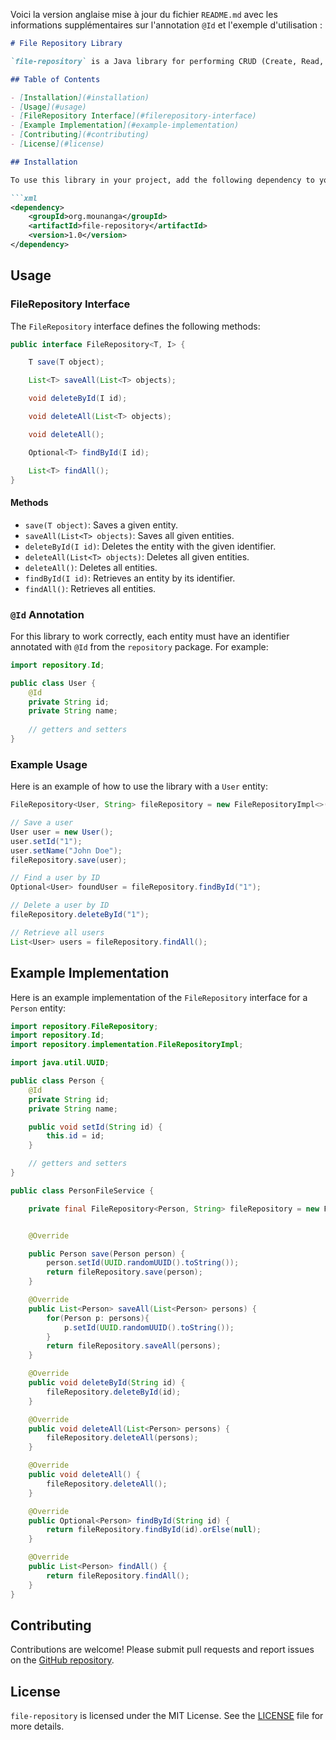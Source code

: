 Voici la version anglaise mise à jour du fichier `README.md` avec les informations supplémentaires sur l'annotation `@Id` et l'exemple d'utilisation :

```markdown
# File Repository Library

`file-repository` is a Java library for performing CRUD (Create, Read, Update, Delete) operations on files. This library provides a generic interface for managing entities in files.

## Table of Contents

- [Installation](#installation)
- [Usage](#usage)
- [FileRepository Interface](#filerepository-interface)
- [Example Implementation](#example-implementation)
- [Contributing](#contributing)
- [License](#license)

## Installation

To use this library in your project, add the following dependency to your `pom.xml` if you are using Maven:

```xml
<dependency>
    <groupId>org.mounanga</groupId>
    <artifactId>file-repository</artifactId>
    <version>1.0</version>
</dependency>
```

## Usage

### FileRepository Interface

The `FileRepository` interface defines the following methods:

```java
public interface FileRepository<T, I> {

    T save(T object);

    List<T> saveAll(List<T> objects);

    void deleteById(I id);

    void deleteAll(List<T> objects);

    void deleteAll();

    Optional<T> findById(I id);

    List<T> findAll();
}
```

#### Methods

- `save(T object)`: Saves a given entity.
- `saveAll(List<T> objects)`: Saves all given entities.
- `deleteById(I id)`: Deletes the entity with the given identifier.
- `deleteAll(List<T> objects)`: Deletes all given entities.
- `deleteAll()`: Deletes all entities.
- `findById(I id)`: Retrieves an entity by its identifier.
- `findAll()`: Retrieves all entities.

### `@Id` Annotation

For this library to work correctly, each entity must have an identifier annotated with `@Id` from the `repository` package. For example:

```java
import repository.Id;

public class User {
    @Id
    private String id;
    private String name;
    
    // getters and setters
}
```

### Example Usage

Here is an example of how to use the library with a `User` entity:

```java
FileRepository<User, String> fileRepository = new FileRepositoryImpl<>("C:/Users/user.txt", User.class);

// Save a user
User user = new User();
user.setId("1");
user.setName("John Doe");
fileRepository.save(user);

// Find a user by ID
Optional<User> foundUser = fileRepository.findById("1");

// Delete a user by ID
fileRepository.deleteById("1");

// Retrieve all users
List<User> users = fileRepository.findAll();
```

## Example Implementation

Here is an example implementation of the `FileRepository` interface for a `Person` entity:

```java
import repository.FileRepository;
import repository.Id;
import repository.implementation.FileRepositoryImpl;

import java.util.UUID;

public class Person {
    @Id
    private String id;
    private String name;

    public void setId(String id) {
        this.id = id;
    }

    // getters and setters
}

public class PersonFileService {

    private final FileRepository<Person, String> fileRepository = new FileRepositoryImpl<>("C:/Users/brody/Desktop/person.txt", Person.class);


    @Override

    public Person save(Person person) {
        person.setId(UUID.randomUUID().toString());
        return fileRepository.save(person);
    }

    @Override
    public List<Person> saveAll(List<Person> persons) {
        for(Person p: persons){
            p.setId(UUID.randomUUID().toString());
        }
        return fileRepository.saveAll(persons);
    }

    @Override
    public void deleteById(String id) {
        fileRepository.deleteById(id);
    }

    @Override
    public void deleteAll(List<Person> persons) {
        fileRepository.deleteAll(persons);
    }

    @Override
    public void deleteAll() {
        fileRepository.deleteAll();
    }

    @Override
    public Optional<Person> findById(String id) {
        return fileRepository.findById(id).orElse(null);
    }

    @Override
    public List<Person> findAll() {
        return fileRepository.findAll();
    }
}
```

## Contributing

Contributions are welcome! Please submit pull requests and report issues on the [GitHub repository](https://github.com/your-username/file-repository).

## License

`file-repository` is licensed under the MIT License. See the [LICENSE](LICENSE) file for more details.
```